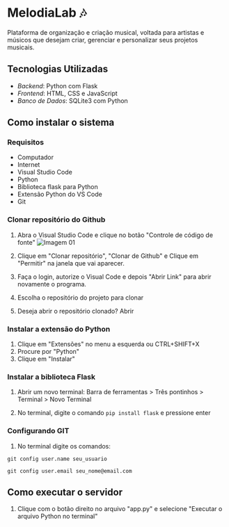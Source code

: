 # MelodiaLab 🎶
Plataforma de organização e criação musical, voltada para artistas e músicos que desejam criar, gerenciar e personalizar seus projetos musicais.  

## Tecnologias Utilizadas

- *Backend*: Python com Flask
- *Frontend*: HTML, CSS e JavaScript
- *Banco de Dados*: SQLite3 com Python

## Como instalar o sistema
### Requisitos 
- Computador
- Internet
- Visual Studio Code
- Python
- Biblioteca flask para Python
- Extensão Python do VS Code
- Git 

### Clonar repositório do Github
1. Abra o Visual Studio Code e clique no botão "Controle de código de fonte"
![Imagem 01](readme-imgs/img01.png)

2. Clique em "Clonar repositório", "Clonar de Github" e Clique em "Permitir" na janela que vai aparecer.

3. Faça o login, autorize o Visual Code e depois "Abrir Link" para abrir novamente o programa.

4. Escolha o repositório do projeto para clonar

5. Deseja abrir o repositório clonado? Abrir

### Instalar a extensão do Python 
1. Clique em "Extensões" no menu a esquerda ou CTRL+SHIFT+X
2. Procure por "Python"
3. Clique em "Instalar"

### Instalar a biblioteca Flask
1. Abrir um novo terminal: Barra de ferramentas > Três pontinhos > Terminal > Novo Terminal

2. No terminal, digite o comando `pip install flask` e pressione enter

### Configurando GIT
1. No terminal digite os comandos: 

`git config user.name seu_usuario`

`git config user.email seu_nome@email.com`

## Como executar o servidor 
1. Clique com o botão direito no arquivo "app.py" e selecione "Executar o arquivo Python no terminal"
